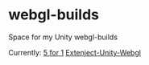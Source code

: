 # webgl-builds
Space for my Unity webgl-builds

Currently:
[5 for 1](https://jacekwozniak12.github.io/webgl-builds/5for1/5for1.html)
[Extenject-Unity-Webgl](https://jacekwozniak12.github.io/webgl-builds/extenject-unity-api/ext.html)
